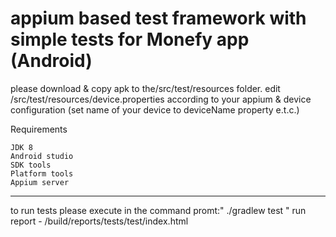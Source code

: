 # appium based test framework with simple tests for Monefy app (Android)

please download & copy apk to the/src/test/resources folder.
edit /src/test/resources/device.properties according to your appium & device configuration (set name of your device to deviceName property e.t.c.)

Requirements

    JDK 8
    Android studio
    SDK tools
    Platform tools
    Appium server

_______________________________________________________________________

to run tests please execute in the command promt:" ./gradlew test "
run report - /build/reports/tests/test/index.html

